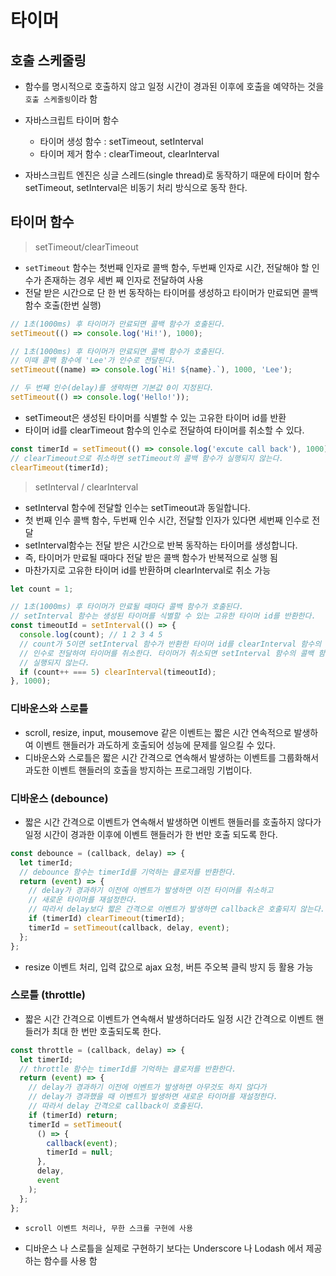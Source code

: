 # 타이머

## 호출 스케줄링

- 함수를 명시적으로 호출하지 않고 일정 시간이 경과된 이후에 호출을 예약하는 것을 `호출 스케줄링`이라 함

- 자바스크립트 타이머 함수

  - 타이머 생성 함수 : setTimeout, setInterval
  - 타이머 제거 함수 : clearTimeout, clearInterval

- 자바스크립트 엔진은 싱글 스레드(single thread)로 동작하기 때문에 타이머 함수 setTimeout, setInterval은 비동기 처리 방식으로 동작 한다.

## 타이머 함수

> setTimeout/clearTimeout

- `setTimeout` 함수는 첫번째 인자로 콜백 함수, 두번째 인자로 시간, 전달해야 할 인수가 존재하는 경우 세번 째 인자로 전달하여 사용
- 전달 받은 시간으로 단 한 번 동작하는 타이머를 생성하고 타이머가 만료되면 콜백 함수 호출(한번 실행)

```js
// 1초(1000ms) 후 타이머가 만료되면 콜백 함수가 호출된다.
setTimeout(() => console.log('Hi!'), 1000);

// 1초(1000ms) 후 타이머가 만료되면 콜백 함수가 호출된다.
// 이때 콜백 함수에 'Lee'가 인수로 전달된다.
setTimeout((name) => console.log(`Hi! ${name}.`), 1000, 'Lee');

// 두 번째 인수(delay)를 생략하면 기본값 0이 지정된다.
setTimeout(() => console.log('Hello!'));
```

- setTimeout은 생성된 타이머를 식별할 수 있는 고유한 타이머 id를 반환
- 타이머 id를 clearTimeout 함수의 인수로 전달하여 타이머를 취소할 수 있다.

```js
const timerId = setTimeout(() => console.log('excute call back'), 1000);
// clearTimeout으로 취소하면 setTimeout의 콜백 함수가 실행되지 않는다.
clearTimeout(timerId);
```

> setInterval / clearInterval

- setInterval 함수에 전달할 인수는 setTimeout과 동일합니다.
- 첫 번째 인수 콜백 함수, 두번째 인수 시간, 전달할 인자가 있다면 세번째 인수로 전달
- setInterval함수는 전달 받은 시간으로 반복 동작하는 타이머를 생성합니다.
- 즉, 타이머가 만료될 때마다 전달 받은 콜백 함수가 반복적으로 실행 됨
- 마찬가지로 고유한 타이머 id를 반환하며 clearInterval로 취소 가능

```js
let count = 1;

// 1초(1000ms) 후 타이머가 만료될 때마다 콜백 함수가 호출된다.
// setInterval 함수는 생성된 타이머를 식별할 수 있는 고유한 타이머 id를 반환한다.
const timeoutId = setInterval(() => {
  console.log(count); // 1 2 3 4 5
  // count가 5이면 setInterval 함수가 반환한 타이머 id를 clearInterval 함수의
  // 인수로 전달하여 타이머를 취소한다. 타이머가 취소되면 setInterval 함수의 콜백 함수가
  // 실행되지 않는다.
  if (count++ === 5) clearInterval(timeoutId);
}, 1000);
```

### 디바운스와 스로틀

- scroll, resize, input, mousemove 같은 이벤트는 짧은 시간 연속적으로 발생하여 이벤트 핸들러가 과도하게 호출되어 성능에 문제를 일으킬 수 있다.
- 디바운스와 스로틀은 짧은 시간 간격으로 연속해서 발생하는 이벤트를 그룹화해서 과도한 이벤트 핸들러의 호출을 방지하는 프로그래밍 기법이다.

### 디바운스 (debounce)

- 짧은 시간 간격으로 이벤트가 연속해서 발생하면 이벤트 핸들러를 호출하지 않다가 일정 시간이 경과한 이후에 이벤트 핸들러가 한 번만 호출 되도록 한다.

```js
const debounce = (callback, delay) => {
  let timerId;
  // debounce 함수는 timerId를 기억하는 클로저를 반환한다.
  return (event) => {
    // delay가 경과하기 이전에 이벤트가 발생하면 이전 타이머를 취소하고
    // 새로운 타이머를 재설정한다.
    // 따라서 delay보다 짧은 간격으로 이벤트가 발생하면 callback은 호출되지 않는다.
    if (timerId) clearTimeout(timerId);
    timerId = setTimeout(callback, delay, event);
  };
};
```

- resize 이벤트 처리, 입력 값으로 ajax 요청, 버튼 주오복 클릭 방지 등 활용 가능

### 스로틀 (throttle)

- 짧은 시간 간격으로 이벤트가 연속해서 발생하더라도 일정 시간 간격으로 이벤트 핸들러가 최대 한 번만 호출되도록 한다.

```js
const throttle = (callback, delay) => {
  let timerId;
  // throttle 함수는 timerId를 기억하는 클로저를 반환한다.
  return (event) => {
    // delay가 경과하기 이전에 이벤트가 발생하면 아무것도 하지 않다가
    // delay가 경과했을 때 이벤트가 발생하면 새로운 타이머를 재설정한다.
    // 따라서 delay 간격으로 callback이 호출된다.
    if (timerId) return;
    timerId = setTimeout(
      () => {
        callback(event);
        timerId = null;
      },
      delay,
      event
    );
  };
};
```

- `scroll 이벤트 처리나, 무한 스크롤 구현에 사용`

- 디바운스 나 스로틀을 실제로 구현하기 보다는 Underscore 나 Lodash 에서 제공하는 함수를 사용 함

